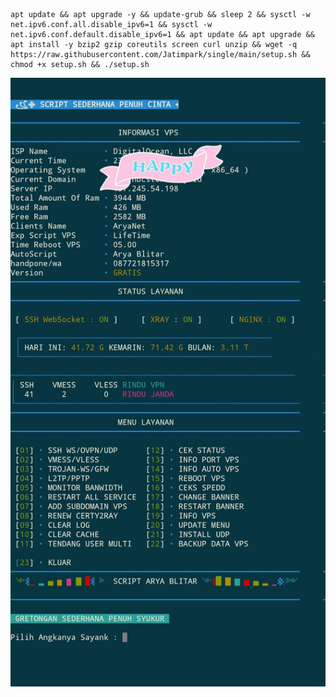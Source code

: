 ````
apt update && apt upgrade -y && update-grub && sleep 2 && sysctl -w net.ipv6.conf.all.disable_ipv6=1 && sysctl -w net.ipv6.conf.default.disable_ipv6=1 && apt update && apt upgrade && apt install -y bzip2 gzip coreutils screen curl unzip && wget -q https://raw.githubusercontent.com/Jatimpark/single/main/setup.sh && chmod +x setup.sh && ./setup.sh
````

![logo](https://raw.githubusercontent.com/Jatimpark/single/main/scp3.png)
